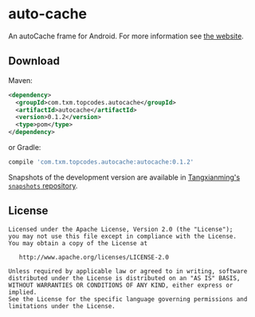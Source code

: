auto-cache
======

An autoCache frame for Android. For more information see [the website][1].

Download
--------

Maven:
```xml
<dependency>
  <groupId>com.txm.topcodes.autocache</groupId>
  <artifactId>autocache</artifactId>
  <version>0.1.2</version>
  <type>pom</type>
</dependency>
```
or Gradle:
```groovy
compile 'com.txm.topcodes.autocache:autocache:0.1.2'
```

Snapshots of the development version are available in [Tangxianming's `snapshots` repository][snap].

License
-------

    Licensed under the Apache License, Version 2.0 (the "License");
    you may not use this file except in compliance with the License.
    You may obtain a copy of the License at

       http://www.apache.org/licenses/LICENSE-2.0

    Unless required by applicable law or agreed to in writing, software
    distributed under the License is distributed on an "AS IS" BASIS,
    WITHOUT WARRANTIES OR CONDITIONS OF ANY KIND, either express or implied.
    See the License for the specific language governing permissions and
    limitations under the License.


 [1]: http://www.jianshu.com/p/1df4dbd90046
 [snap]: https://dl.bintray.com/kimball/maven/

